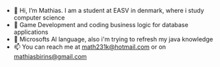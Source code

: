 - 👋 Hi, I’m Mathias. I am a student at EASV in denmark, where i study computer science
- 👀 Game Development and coding business logic for database applications
- 🌱 Microsofts Al language, also i'm trying to refresh my java knowledge
- 📫 You can reach me at math231k@hotmail.com or on mathiasbirins@gmail.com

<!---
math231k/math231k is a ✨ special ✨ repository because its `README.md` (this file) appears on your GitHub profile.
You can click the Preview link to take a look at your changes.
--->
